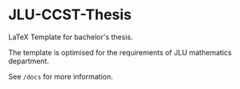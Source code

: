 # JLU-CCST-Thesis

LaTeX Template for bachelor's thesis.

The template is optimised for the requirements of JLU mathematics department.

See `/docs` for more information.
